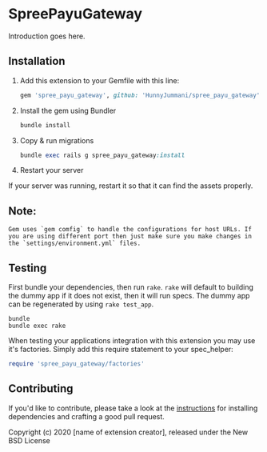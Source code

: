 # SpreePayuGateway

Introduction goes here.

## Installation

1. Add this extension to your Gemfile with this line:

    ```ruby
    gem 'spree_payu_gateway', github: 'HunnyJummani/spree_payu_gateway'
    ```

2. Install the gem using Bundler

    ```ruby
    bundle install
    ```

3. Copy & run migrations

    ```ruby
    bundle exec rails g spree_payu_gateway:install
    ```

4. Restart your server

  If your server was running, restart it so that it can find the assets properly.

## Note:
    Gem uses `gem comfig` to handle the configurations for host URLs. If you are using different port then just make sure you make changes in the `settings/environment.yml` files.

## Testing

First bundle your dependencies, then run `rake`. `rake` will default to building the dummy app if it does not exist, then it will run specs. The dummy app can be regenerated by using `rake test_app`.

```shell
bundle
bundle exec rake
```

When testing your applications integration with this extension you may use it's factories.
Simply add this require statement to your spec_helper:

```ruby
require 'spree_payu_gateway/factories'
```

## Contributing

If you'd like to contribute, please take a look at the
[instructions](CONTRIBUTING.md) for installing dependencies and crafting a good
pull request.

Copyright (c) 2020 [name of extension creator], released under the New BSD License
